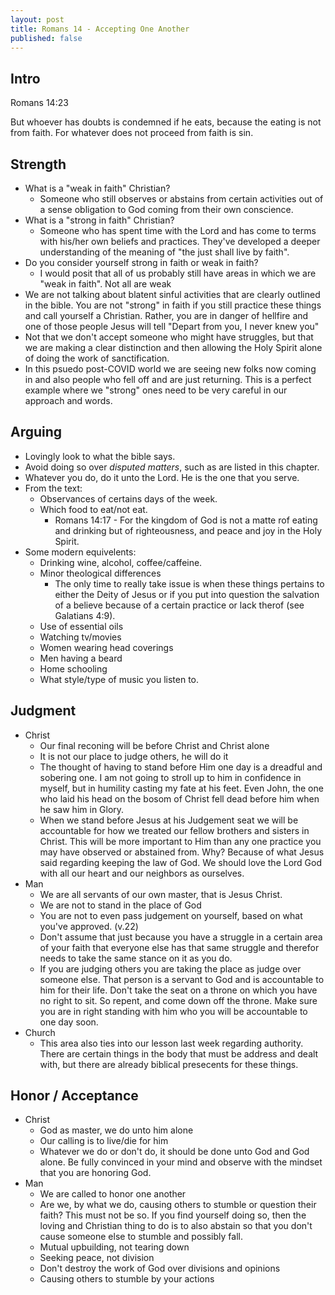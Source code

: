 ```yaml
---
layout: post
title: Romans 14 - Accepting One Another
published: false
---
```


## Intro

Romans 14:23

But whoever has doubts is condemned if he eats, because the eating
is not from faith. For whatever does not proceed from faith is sin.

## Strength
  - What is a "weak in faith" Christian?
    - Someone who still observes or abstains from certain activities out of a sense
      obligation to God coming from their own conscience.
  - What is a "strong in faith" Christian?
    - Someone who has spent time with the Lord and has come to terms with his/her own beliefs
      and practices. They've developed a deeper understanding of the meaning of
      "the just shall live by faith".
  - Do you consider yourself strong in faith or weak in faith?
    - I would posit that all of us probably still have areas in which we are
      "weak in faith".  Not all are weak
  - We are not talking about blatent sinful activities that are clearly outlined
    in the bible.  You are not "strong" in faith if you still practice these
    things and call yourself a Christian.  Rather, you are in danger of hellfire
    and one of those people Jesus will tell "Depart from you, I never knew you"
  - Not that we don't accept someone who might have struggles, but that we are
    making a clear distinction and then allowing the Holy Spirit alone of doing
    the work of sanctification.
  - In this psuedo post-COVID world we are seeing new folks now coming in and
    also people who fell off and are just returning. This is a perfect example
    where we "strong" ones need to be very careful in our approach and words.

## Arguing
  - Lovingly look to what the bible says.
  - Avoid doing so over *disputed matters*, such as are listed in this chapter.
  - Whatever you do, do it unto the Lord.  He is the one that you serve.
  - From the text:
    - Observances of certains days of the week.
    - Which food to eat/not eat.
      - Romans 14:17 - For the kingdom of God is not a matte rof eating and drinking but of
        righteousness, and peace and joy in the Holy Spirit.
  - Some modern equivelents:
    - Drinking wine, alcohol, coffee/caffeine.
    - Minor theological differences
      - The only time to really take issue is when these things pertains to either
        the Deity of Jesus or if you put into question the salvation of a believe
        because of a certain practice or lack therof (see Galatians 4:9).
    - Use of essential oils
    - Watching tv/movies
    - Women wearing head coverings
    - Men having a beard
    - Home schooling
    - What style/type of music you listen to.

## Judgment

  - Christ
    - Our final reconing will be before Christ and Christ alone
    - It is not our place to judge others, he will do it
    - The thought of having to stand before Him one day is a dreadful and
      sobering one.  I am not going to stroll up to him in confidence in myself,
      but in humility casting my fate at his feet.  Even John, the one who laid
      his head on the bosom of Christ fell dead before him when he saw him in
      Glory.
    - When we stand before Jesus at his Judgement seat we will be accountable
      for how we treated our fellow brothers and sisters in Christ.  This will
      be more important to Him than any one practice you may have observed or
      abstained from.  Why?  Because of what Jesus said regarding keeping the
      law of God. We should love the Lord God with all our heart and our
      neighbors as ourselves.
  - Man
    - We are all servants of our own master, that is Jesus Christ.
    - We are not to stand in the place of God
    - You are not to even pass judgement on yourself, based on what you've
      approved. (v.22)
    - Don't assume that just because you have a struggle in a certain area of
      your faith that everyone else has that same struggle and therefor needs to
      take the same stance on it as you do.
    - If you are judging others you are taking the place as judge over someone
      else.  That person is a servant to God and is accountable to him for their
      life.  Don't take the seat on a throne on which you have no right to sit.
      So repent, and come down off the throne.  Make sure you are in right
      standing with him who you will be accountable to one day soon.
  - Church
    - This area also ties into our lesson last week regarding authority.  There
      are certain things in the body that must be address and dealt with, but
      there are already biblical presecents for these things.

## Honor / Acceptance

  - Christ
    - God as master, we do unto him alone
    - Our calling is to live/die for him
    - Whatever we do or don't do, it should be done unto God and God alone.  Be
      fully convinced in your mind and observe with the mindset that you are
      honoring God.
  - Man
    - We are called to honor one another
    - Are we, by what we do, causing others to stumble or question their faith?
      This must not be so.  If you find yourself doing so, then the loving and
      Christian thing to do is to also abstain so that you don't cause someone
      else to stumble and possibly fall.
    - Mutual upbuilding, not tearing down
    - Seeking peace, not division
    - Don't destroy the work of God over divisions and opinions
    - Causing others to stumble by your actions
